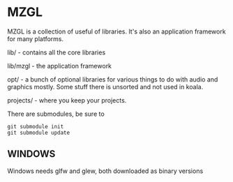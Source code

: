 # MZGL

MZGL is a collection of useful of libraries. It's also an application framework for many platforms.

lib/ - contains all the core libraries

lib/mzgl - the application framework

opt/ - a bunch of optional libraries for various things to do with audio and graphics mostly. Some stuff there is unsorted and not used in koala.

projects/ - where you keep your projects.


There are submodules, be sure to 
```
git submodule init
git submodule update
```

## WINDOWS

Windows needs glfw and glew, both downloaded as binary versions
